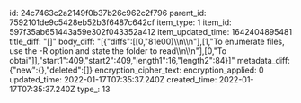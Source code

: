 id: 24c7463c2a2149f0b37b26c962c2f796
parent_id: 7592101de9c5428eb52b3f6487c642cf
item_type: 1
item_id: 597f35ab651443a59e302f043352a412
item_updated_time: 1642404895481
title_diff: "[]"
body_diff: "[{\"diffs\":[[0,\"81e00)\\\n\\\n\"],[1,\"To enumerate files, use the -R option and state the folder to read\\\n\\\n\"],[0,\"To obtai\"]],\"start1\":409,\"start2\":409,\"length1\":16,\"length2\":84}]"
metadata_diff: {"new":{},"deleted":[]}
encryption_cipher_text: 
encryption_applied: 0
updated_time: 2022-01-17T07:35:37.240Z
created_time: 2022-01-17T07:35:37.240Z
type_: 13